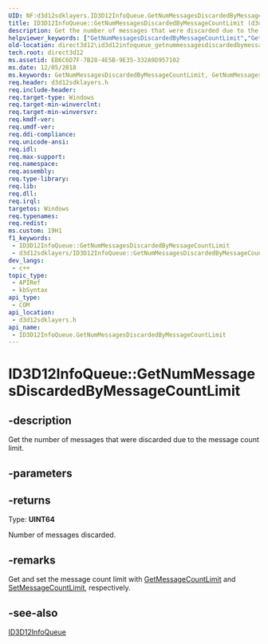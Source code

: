 ```yaml
---
UID: NF:d3d12sdklayers.ID3D12InfoQueue.GetNumMessagesDiscardedByMessageCountLimit
title: ID3D12InfoQueue::GetNumMessagesDiscardedByMessageCountLimit (d3d12sdklayers.h)
description: Get the number of messages that were discarded due to the message count limit.
helpviewer_keywords: ["GetNumMessagesDiscardedByMessageCountLimit","GetNumMessagesDiscardedByMessageCountLimit method","GetNumMessagesDiscardedByMessageCountLimit method","ID3D12InfoQueue interface","ID3D12InfoQueue interface","GetNumMessagesDiscardedByMessageCountLimit method","ID3D12InfoQueue.GetNumMessagesDiscardedByMessageCountLimit","ID3D12InfoQueue::GetNumMessagesDiscardedByMessageCountLimit","d3d12sdklayers/ID3D12InfoQueue::GetNumMessagesDiscardedByMessageCountLimit","direct3d12.id3d12infoqueue_getnummessagesdiscardedbymessagecountlimit"]
old-location: direct3d12\id3d12infoqueue_getnummessagesdiscardedbymessagecountlimit.htm
tech.root: direct3d12
ms.assetid: EB6C6D7F-7B28-4E5B-9E35-332A9D957102
ms.date: 12/05/2018
ms.keywords: GetNumMessagesDiscardedByMessageCountLimit, GetNumMessagesDiscardedByMessageCountLimit method, GetNumMessagesDiscardedByMessageCountLimit method,ID3D12InfoQueue interface, ID3D12InfoQueue interface,GetNumMessagesDiscardedByMessageCountLimit method, ID3D12InfoQueue.GetNumMessagesDiscardedByMessageCountLimit, ID3D12InfoQueue::GetNumMessagesDiscardedByMessageCountLimit, d3d12sdklayers/ID3D12InfoQueue::GetNumMessagesDiscardedByMessageCountLimit, direct3d12.id3d12infoqueue_getnummessagesdiscardedbymessagecountlimit
req.header: d3d12sdklayers.h
req.include-header: 
req.target-type: Windows
req.target-min-winverclnt: 
req.target-min-winversvr: 
req.kmdf-ver: 
req.umdf-ver: 
req.ddi-compliance: 
req.unicode-ansi: 
req.idl: 
req.max-support: 
req.namespace: 
req.assembly: 
req.type-library: 
req.lib: 
req.dll: 
req.irql: 
targetos: Windows
req.typenames: 
req.redist: 
ms.custom: 19H1
f1_keywords:
 - ID3D12InfoQueue::GetNumMessagesDiscardedByMessageCountLimit
 - d3d12sdklayers/ID3D12InfoQueue::GetNumMessagesDiscardedByMessageCountLimit
dev_langs:
 - c++
topic_type:
 - APIRef
 - kbSyntax
api_type:
 - COM
api_location:
 - d3d12sdklayers.h
api_name:
 - ID3D12InfoQueue.GetNumMessagesDiscardedByMessageCountLimit
---
```


# ID3D12InfoQueue::GetNumMessagesDiscardedByMessageCountLimit


## -description

Get the number of messages that were discarded due to the message count limit.

## -parameters

## -returns

Type: <b>UINT64</b>

Number of messages discarded.

## -remarks

Get and set the message count limit with <a href="https://docs.microsoft.com/windows/desktop/api/d3d12sdklayers/nf-d3d12sdklayers-id3d12infoqueue-getmessagecountlimit">GetMessageCountLimit</a> and <a href="https://docs.microsoft.com/windows/desktop/api/d3d12sdklayers/nf-d3d12sdklayers-id3d12infoqueue-setmessagecountlimit">SetMessageCountLimit</a>, respectively.

## -see-also

<a href="https://docs.microsoft.com/windows/desktop/api/d3d12sdklayers/nn-d3d12sdklayers-id3d12infoqueue">ID3D12InfoQueue</a>

